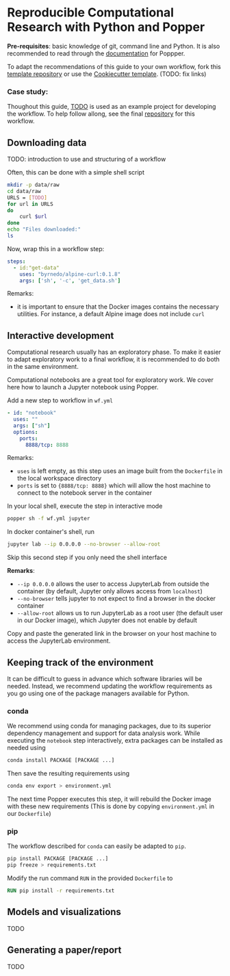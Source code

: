 # Reproducible Computational Research with Python and Popper

**Pre-requisites**: basic knowledge of git, command line and Python. It is also 
recommended to read through the 
[documentation](https://popper.readthedocs.io/en/latest/sections/getting_started.html)
for Poppper. 

To adapt the recommendations of this guide to your own workflow, fork this 
[template repository]() or use the [Cookiecutter template](). (TODO: fix links)

### Case study:

Thoughout this guide, [TODO]() is used as an example project for developing the workflow.
To help follow allong, see the final [repository]() for this workflow.

## Downloading data

TODO: introduction to use and structuring of a workflow

Often, this can be done with a simple shell script

```sh
mkdir -p data/raw
cd data/raw
URLS = [TODO]
for url in URLS
do 
    curl $url
done
echo "Files downloaded:"
ls 
```
Now, wrap this in a workflow step:
```yaml
steps:
  - id:"get-data"
    uses: "byrnedo/alpine-curl:0.1.8"
    args: ['sh', '-c', 'get_data.sh']
```
Remarks:
- it is important to ensure that the Docker images contains the necessary utilities. 
For instance, a default Alpine image does not include `curl` 


## Interactive development

Computational research usually has an exploratory phase.
To make it easier to adapt exploratory work to a final workflow, it is recommended 
to do both in the same environment.

Computational notebooks are a great tool for exploratory work. We cover here how to 
launch a Jupyter notebook using Popper.

Add a new step to workflow in `wf.yml`
```yml
- id: "notebook"
  uses: ""
  args: ["sh"] 
  options: 
    ports: 
      8888/tcp: 8888
```
Remarks:
- `uses` is left empty, as this step uses an image built from the `Dockerfile` in the local workspace directory
- `ports` is set to `{8888/tcp: 8888}` which will allow the host machine to connect to the notebook server in the container

In your local shell, execute the step in interactive mode
```sh
popper sh -f wf.yml jupyter
```
In docker container's shell, run
```sh
jupyter lab --ip 0.0.0.0 --no-browser --allow-root 
```
Skip this second step if you only need the shell interface

**Remarks**:
- `--ip 0.0.0.0` allows the user to access JupyterLab from outside the container (by default, 
Jupyter only allows access from `localhost`)
- `--no-browser` tells jupyter to not expect to find a browser in the docker container
- `--allow-root` allows us to run JupyterLab as a root user (the default user in our Docker
image), which Jupyter does not enable by default

Copy and paste the generated link in the browser on your host machine to access the JupyterLab 
environment.



## Keeping track of the environment

It can be difficult to guess in advance which software libraries will be needed. 
Instead, we recommend updating the workflow requirements as you go using one of 
the package managers available for Python.

### conda
 
We recommend using conda for managing packages, due to its superior dependency 
management and support for data analysis work. 
While executing the `notebook` step interactively, extra packages can be installed as
needed using 
```bash
conda install PACKAGE [PACKAGE ...]
```
Then save the resulting requirements using 
``` bash
conda env export > environment.yml
```
The next time Popper executes this step, it will rebuild the Docker image with
these new requirements (This is done by copying `environment.yml` in our `Dockerfile`)

### pip

The workflow described for `conda` can easily be adapted to `pip`. 

```bash
pip install PACKAGE [PACKAGE ...]
pip freeze > requirements.txt
```
Modify the run command `RUN` in the provided `Dockerfile` to
```dockerfile
RUN pip install -r requirements.txt
```

## Models and visualizations

TODO

## Generating a paper/report

TODO
